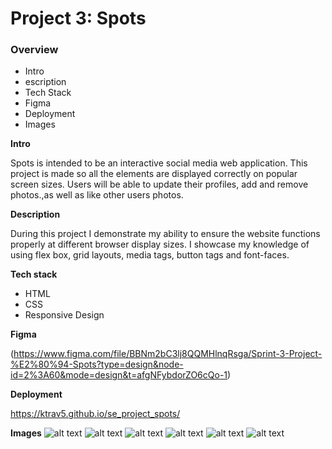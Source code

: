 # Project 3: Spots

### Overview

- Intro
- escription
- Tech Stack
- Figma
- Deployment
- Images

**Intro**

Spots is intended to be an interactive social media web application. This project is made so all the elements are displayed correctly on popular screen sizes. Users will be able to update their profiles, add and remove photos.,as well as like other users photos.

**Description**

During this project I demonstrate my ability to ensure the website functions properly at different browser display sizes. I showcase my knowledge of using flex box, grid layouts, media tags, button tags and font-faces.

**Tech stack**

- HTML
- CSS
- Responsive Design

**Figma**

(https://www.figma.com/file/BBNm2bC3lj8QQMHlnqRsga/Sprint-3-Project-%E2%80%94-Spots?type=design&node-id=2%3A60&mode=design&t=afgNFybdorZO6cQo-1)

**Deployment**

https://ktrav5.github.io/se_project_spots/

**Images**
![alt text](./images/1-photo-by-moritz-feldmann-from-pexels.jpg)
![alt text](./images/2-photo-by-ceiline-from-pexels.jpg)
![alt text](./images/3-photo-by-tubanur-dogan-from-pexels.jpg)
![alt text](./images/4-photo-by-maurice-laschet-from-pexels.jpg)
![alt text](./images/5-photo-by-van-anh-nguyen-from-pexels.jpg)
![alt text](./images/6-photo-by-moritz-feldmann-from-pexels.jpg)
